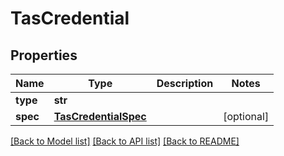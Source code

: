 # TasCredential

## Properties
Name | Type | Description | Notes
------------ | ------------- | ------------- | -------------
**type** | **str** |  | 
**spec** | [**TasCredentialSpec**](TasCredentialSpec.md) |  | [optional] 

[[Back to Model list]](../README.md#documentation-for-models) [[Back to API list]](../README.md#documentation-for-api-endpoints) [[Back to README]](../README.md)

